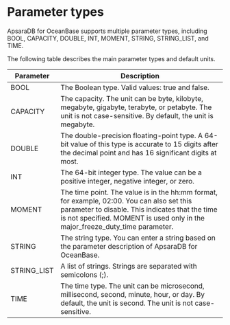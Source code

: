 Parameter types 
====================================

ApsaraDB for OceanBase supports multiple parameter types, including BOOL, CAPACITY, DOUBLE, INT, MOMENT, STRING, STRING_LIST, and TIME.

The following table describes the main parameter types and default units.


|  Parameter  |                                                                                                          Description                                                                                                          |
|-------------|-------------------------------------------------------------------------------------------------------------------------------------------------------------------------------------------------------------------------------|
| BOOL        | The Boolean type. Valid values: true and false.                                                                                                                                                                               |
| CAPACITY    | The capacity. The unit can be byte, kilobyte, megabyte, gigabyte, terabyte, or petabyte. The unit is not case-sensitive. By default, the unit is megabyte.                                                                    |
| DOUBLE      | The double-precision floating-point type. A 64-bit value of this type is accurate to 15 digits after the decimal point and has 16 significant digits at most.                                                                 |
| INT         | The 64-bit integer type. The value can be a positive integer, negative integer, or zero.                                                                                                                                      |
| MOMENT      | The time point. The value is in the hh:mm format, for example, 02:00. You can also set this parameter to disable. This indicates that the time is not specified. MOMENT is used only in the major_freeze_duty_time parameter. |
| STRING      | The string type. You can enter a string based on the parameter description of ApsaraDB for OceanBase.                                                                                                                         |
| STRING_LIST | A list of strings. Strings are separated with semicolons (;).                                                                                                                                                                 |
| TIME        | The time type. The unit can be microsecond, millisecond, second, minute, hour, or day. By default, the unit is second. The unit is not case-sensitive.                                                                        |



